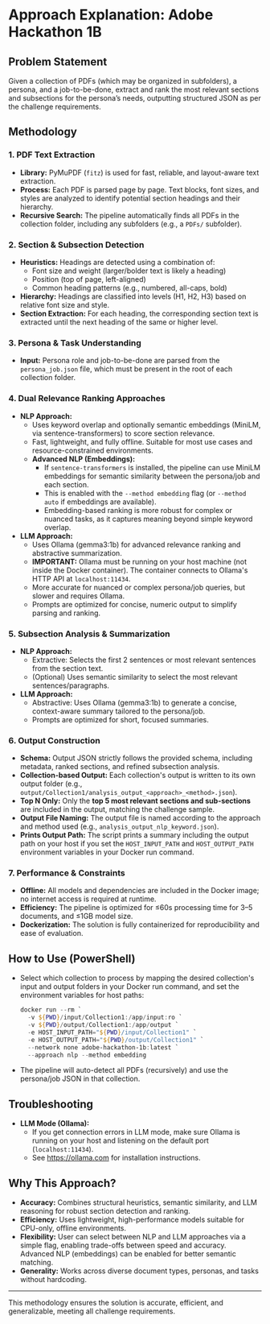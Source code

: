 # Approach Explanation: Adobe Hackathon 1B

## Problem Statement
Given a collection of PDFs (which may be organized in subfolders), a persona, and a job-to-be-done, extract and rank the most relevant sections and subsections for the persona’s needs, outputting structured JSON as per the challenge requirements.

## Methodology

### 1. PDF Text Extraction
- **Library:** PyMuPDF (`fitz`) is used for fast, reliable, and layout-aware text extraction.
- **Process:** Each PDF is parsed page by page. Text blocks, font sizes, and styles are analyzed to identify potential section headings and their hierarchy.
- **Recursive Search:** The pipeline automatically finds all PDFs in the collection folder, including any subfolders (e.g., a `PDFs/` subfolder).

### 2. Section & Subsection Detection
- **Heuristics:** Headings are detected using a combination of:
  - Font size and weight (larger/bolder text is likely a heading)
  - Position (top of page, left-aligned)
  - Common heading patterns (e.g., numbered, all-caps, bold)
- **Hierarchy:** Headings are classified into levels (H1, H2, H3) based on relative font size and style.
- **Section Extraction:** For each heading, the corresponding section text is extracted until the next heading of the same or higher level.

### 3. Persona & Task Understanding
- **Input:** Persona role and job-to-be-done are parsed from the `persona_job.json` file, which must be present in the root of each collection folder.

### 4. Dual Relevance Ranking Approaches
- **NLP Approach:**
  - Uses keyword overlap and optionally semantic embeddings (MiniLM, via sentence-transformers) to score section relevance.
  - Fast, lightweight, and fully offline. Suitable for most use cases and resource-constrained environments.
  - **Advanced NLP (Embeddings):**
    - If `sentence-transformers` is installed, the pipeline can use MiniLM embeddings for semantic similarity between the persona/job and each section.
    - This is enabled with the `--method embedding` flag (or `--method auto` if embeddings are available).
    - Embedding-based ranking is more robust for complex or nuanced tasks, as it captures meaning beyond simple keyword overlap.
- **LLM Approach:**
  - Uses Ollama (gemma3:1b) for advanced relevance ranking and abstractive summarization.
  - **IMPORTANT:** Ollama must be running on your host machine (not inside the Docker container). The container connects to Ollama's HTTP API at `localhost:11434`.
  - More accurate for nuanced or complex persona/job queries, but slower and requires Ollama.
  - Prompts are optimized for concise, numeric output to simplify parsing and ranking.

### 5. Subsection Analysis & Summarization
- **NLP Approach:**
  - Extractive: Selects the first 2 sentences or most relevant sentences from the section text.
  - (Optional) Uses semantic similarity to select the most relevant sentences/paragraphs.
- **LLM Approach:**
  - Abstractive: Uses Ollama (gemma3:1b) to generate a concise, context-aware summary tailored to the persona/job.
  - Prompts are optimized for short, focused summaries.

### 6. Output Construction
- **Schema:** Output JSON strictly follows the provided schema, including metadata, ranked sections, and refined subsection analysis.
- **Collection-based Output:** Each collection's output is written to its own output folder (e.g., `output/Collection1/analysis_output_<approach>_<method>.json`).
- **Top N Only:** Only the **top 5 most relevant sections and sub-sections** are included in the output, matching the challenge sample.
- **Output File Naming:** The output file is named according to the approach and method used (e.g., `analysis_output_nlp_keyword.json`).
- **Prints Output Path:** The script prints a summary including the output path on your host if you set the `HOST_INPUT_PATH` and `HOST_OUTPUT_PATH` environment variables in your Docker run command.

### 7. Performance & Constraints
- **Offline:** All models and dependencies are included in the Docker image; no internet access is required at runtime.
- **Efficiency:** The pipeline is optimized for ≤60s processing time for 3–5 documents, and ≤1GB model size.
- **Dockerization:** The solution is fully containerized for reproducibility and ease of evaluation.

## How to Use (PowerShell)
- Select which collection to process by mapping the desired collection's input and output folders in your Docker run command, and set the environment variables for host paths:
  ```powershell
  docker run --rm `
    -v ${PWD}/input/Collection1:/app/input:ro `
    -v ${PWD}/output/Collection1:/app/output `
    -e HOST_INPUT_PATH="${PWD}/input/Collection1" `
    -e HOST_OUTPUT_PATH="${PWD}/output/Collection1" `
    --network none adobe-hackathon-1b:latest `
    --approach nlp --method embedding
  ```
- The pipeline will auto-detect all PDFs (recursively) and use the persona/job JSON in that collection.

## Troubleshooting
- **LLM Mode (Ollama):**
  - If you get connection errors in LLM mode, make sure Ollama is running on your host and listening on the default port (`localhost:11434`).
  - See https://ollama.com for installation instructions.

## Why This Approach?
- **Accuracy:** Combines structural heuristics, semantic similarity, and LLM reasoning for robust section detection and ranking.
- **Efficiency:** Uses lightweight, high-performance models suitable for CPU-only, offline environments.
- **Flexibility:** User can select between NLP and LLM approaches via a simple flag, enabling trade-offs between speed and accuracy. Advanced NLP (embeddings) can be enabled for better semantic matching.
- **Generality:** Works across diverse document types, personas, and tasks without hardcoding.

---
This methodology ensures the solution is accurate, efficient, and generalizable, meeting all challenge requirements. 
